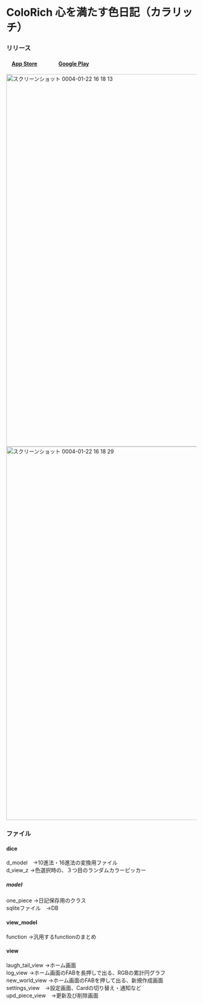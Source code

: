 # ColoRich 心を満たす色日記（カラリッチ） 　

### リリース
#### 　[App Store](https://apps.apple.com/jp/app/id1605445070)　　　　[Google Play](https://play.google.com/store/apps/details?id=com.hiroshu.colorich)　　　　　
<img width="984" alt="スクリーンショット 0004-01-22 16 18 13" src="https://user-images.githubusercontent.com/96947875/150629060-1bb9bb62-d0a9-4967-a42f-5420a82a54c2.png">
<img width="986" alt="スクリーンショット 0004-01-22 16 18 29" src="https://user-images.githubusercontent.com/96947875/150629062-b1b85fb6-49b5-4cf4-ae59-e0de0cf2e28f.png">


### ファイル
#### dice
d_model　→10進法・16進法の変換用ファイル  
d_view_z →色選択時の、３つ目のランダムカラーピッカー

##### model
one_piece →日記保存用のクラス  
sqliteファイル　→DB

#### view_model
function →汎用するfunctionのまとめ

#### view
laugh_tail_view →ホーム画面  
log_view →ホーム画面のFABを長押しで出る、RGBの累計円グラフ  
new_world_view →ホーム画面のFABを押して出る、新規作成画面  
settings_view　→設定画面、Cardの切り替え・通知など  
upd_piece_view　→更新及び削除画面  
